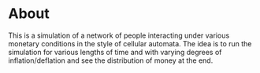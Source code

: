 # About

This is a simulation of a network of people interacting under various
monetary conditions in the style of cellular automata. The idea is to
run the simulation for various lengths of time and with varying degrees
of inflation/deflation and see the distribution of money at the end.
